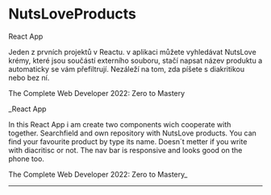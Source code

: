 # NutsLoveProducts
React App

Jeden z prvních projektů v Reactu. v aplikaci můžete vyhledávat NutsLove krémy, které jsou součástí externího souboru, stačí napsat název produktu a automaticky se vám přefiltrují. Nezáleží na tom, zda píšete s diakritikou nebo bez ní.

The Complete Web Developer 2022: Zero to Mastery


_React App

In this React App i am create two components wich cooperate with together. Searchfield and own repository with NutsLove products. You can find your favourite product by type its name. Doesn´t metter if you write with diacritisc or not. The nav bar is responsive and looks good on the phone too.

The Complete Web Developer 2022: Zero to Mastery_

--------------------------------------------------------------------------------------
